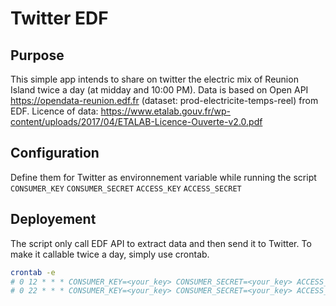 # Twitter EDF
## Purpose
This simple app intends to share on twitter the electric mix of Reunion Island twice a day (at midday and 10:00 PM).
Data is based on Open API https://opendata-reunion.edf.fr (dataset: prod-electricite-temps-reel) from EDF.
Licence of data: https://www.etalab.gouv.fr/wp-content/uploads/2017/04/ETALAB-Licence-Ouverte-v2.0.pdf

## Configuration
Define them for Twitter as environnement variable while running the script
`CONSUMER_KEY`
`CONSUMER_SECRET`
`ACCESS_KEY`
`ACCESS_SECRET`

## Deployement
The script only call EDF API to extract data and then send it to Twitter. To make it callable twice a day, simply use crontab.
```sh
crontab -e
# 0 12 * * * CONSUMER_KEY=<your_key> CONSUMER_SECRET=<your_key> ACCESS_KEY=<your_key> ACCESS_SECRET=<your_key> node <path_to_script>/index.js
# 0 22 * * * CONSUMER_KEY=<your_key> CONSUMER_SECRET=<your_key> ACCESS_KEY=<your_key> ACCESS_SECRET=<your_key> node <path_to_script>/index.js
````